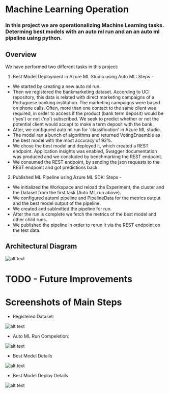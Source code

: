 # Machine Learning Operation

### In this project we are operationalizing Machine Learning tasks. Determing best models with an auto ml run and an an auto ml pipeline using python.

## Overview

We have performed two different tasks in this project:
1. Best Model Deployment in Azure ML Studio using Auto ML:
  Steps -
  - We started by creating a new auto ml run.
  - Then we registered the bankmarketing dataset. According to UCI repository, this data is related with direct marketing campaigns of a Portuguese banking   institution. The marketing campaigns were based on phone calls. Often, more than one contact to the same client was required, in order to access if the product (bank term deposit) would be ('yes') or not ('no') subscribed. We seek to predict whether or not the potential client would accept to make a term deposit with the bank.
  - After, we configured auto ml run for 'classification' in Azure ML studio.
  - The model ran a bunch of algorithms and returned VotingEnsemble as the best model with the most accuracy of 92%.
  - We chose the best model and deployed it, which created a REST endpoint. Application insights was enabled, Swagger documentation was produced and we concluded by benchmarking the REST endpoint.
  - We consumed the REST endpoint, by sending the json requests to the REST endpoint and got predictions back.
  
2. Published ML Pipeline using Azure ML SDK:
  Steps -
  - We initialized the Workspace and reload the Experiment, the cluster and the Dataset from the first task (Auto ML run above).
  - We configured automl pipeline and PipelineData for the metrics output and the best model output of the pipeline.
  - We created and sublmitted the pipeline for run.
  - After the run is complete we fetch the metrics of the best model and other child runs.
  - We published the pipeline in order to rerun it via the REST endpoint on the test data.
 
 ## Architectural Diagram
 
 ![alt text](https://github.com/krishula/nd00333_AZMLND_C2_Machine_Learning_Operations/blob/master/Screenshots/Screen%20Shot%202021-01-09%20at%208.56.02%20PM.png)
 
 # TODO - Future Improvements
 
 # Screenshots of Main Steps
 
  - Registered Dataset:
 
  ![alt text](https://github.com/krishula/nd00333_AZMLND_C2_Machine_Learning_Operations/blob/master/Screenshots/Registered%20Dataset.png)
 
  - Auto ML Run Compeletion:
  
  ![alt text](https://github.com/krishula/nd00333_AZMLND_C2_Machine_Learning_Operations/blob/master/Screenshots/Run%20Completed.png)
  
  - Best Model Details
  
  ![alt text](https://github.com/krishula/nd00333_AZMLND_C2_Machine_Learning_Operations/blob/master/Screenshots/Best%20Auto%20ML%20Model%20Deploy.png)
  
  - Best Model Deploy Details
  
  ![alt text](https://github.com/krishula/nd00333_AZMLND_C2_Machine_Learning_Operations/blob/master/Screenshots/Best%20Model%20Deploy%20Details.png)
  
  
